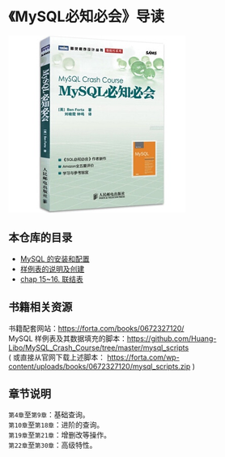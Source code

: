# 《MySQL必知必会》导读

![](media/15752374189021.jpg)

## 本仓库的目录

- [MySQL 的安装和配置](https://github.com/Huang-Libo/MySQL_Crash_Course/blob/master/install_mysql.md)
- [样例表的说明及创建](https://github.com/Huang-Libo/MySQL_Crash_Course/blob/master/tables.md)
- [chap 15~16. 联结表](https://github.com/Huang-Libo/MySQL_Crash_Course/blob/master/chap_15_16.md)

## 书籍相关资源

书籍配套网站：https://forta.com/books/0672327120/  
MySQL 样例表及其数据填充的脚本：https://github.com/Huang-Libo/MySQL_Crash_Course/tree/master/mysql_scripts  
( 或直接从官网下载上述脚本： https://forta.com/wp-content/uploads/books/0672327120/mysql_scripts.zip )  

## 章节说明

`第4章`至`第9章`：基础查询。  
`第10章`至`第18章`：进阶的查询。  
`第19章`至`第21章`：增删改等操作。  
`第22章`至`第30章`：高级特性。  


